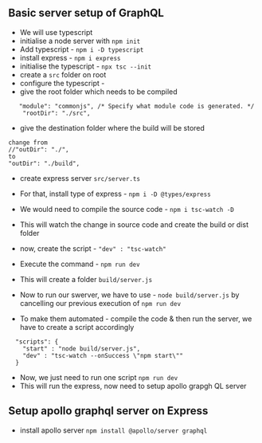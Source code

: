 ## Basic server setup of GraphQL

- We will use typescript
- initialise a node server with `npm init`
- Add typescript - `npm i -D typescript`
- install express - `npm i express`
- initialise the typescript - `npx tsc --init`
- create a `src` folder on root
- configure the typescript - 
- give the root folder which needs to be compiled 
```
   "module": "commonjs", /* Specify what module code is generated. */
    "rootDir": "./src", 
```
- give the destination folder where the build will be stored 
```
change from    
//"outDir": "./", 
to 
"outDir": "./build", 
```

-  create express server `src/server.ts`
- For that, install type of express - `npm i -D @types/express`

- We would need to compile the source code  - `npm i tsc-watch -D`
- This will watch the change in source code and create the build or dist folder
- now, create the script  - `"dev" : "tsc-watch"`
- Execute the command - `npm run dev`
- This will create a folder `build/server.js`
- Now to run our swerver, we have to use - `node build/server.js` by cancelling our previous execution of `npm run dev`

- To make them automated - compile the code & then run the server, we have to create a script accordingly
```
  "scripts": {
    "start" : "node build/server.js",
    "dev" : "tsc-watch --onSuccess \"npm start\""
  }
```
- Now, we just need to run one script `npm run dev`
- This will run the express, now need to setup apollo grapgh QL server

## Setup apollo graphql server on Express
- install apollo server `npm install @apollo/server graphql`

